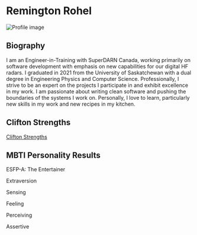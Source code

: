 # Remington Rohel

![Profile image](professional_headshot_scaled.png)

## Biography
I am an Engineer-in-Training with SuperDARN Canada, working primarily on 
software development with emphasis on new capabilities for our digital HF radars. I graduated in 2021 from the
University of Saskatchewan with a dual degree in Engineering Physics and Computer Science. Professionally, I strive to be an expert on the projects
I participate in and exhibit excellence in my work. I am passionate about writing clean software and pushing the boundaries of the systems I work on.
Personally, I love to learn, particularly new skills in my work and new recipes in my kitchen.

## Clifton Strengths

[Clifton Strengths](CliftonStrengthsThemes.pdf)

## MBTI Personality Results

ESFP-A: The Entertainer

Extraversion

Sensing

Feeling

Perceiving

Assertive
